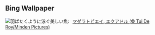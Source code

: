 ## Bing Wallpaper
![](https://www.bing.com/th?id=OHR.SpottedEagleRay_JA-JP3008170568_UHD.jpg&w=1000)羽ばたくように泳ぐ美しい魚:&nbsp;&ensp;[マダラトビエイ, エクアドル (© Tui De Roy/Minden Pictures)](https://www.bing.com/th?id=OHR.SpottedEagleRay_JA-JP3008170568_UHD.jpg)
<br><br/>
